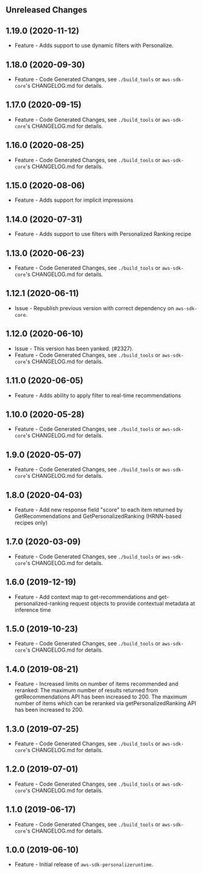 Unreleased Changes
------------------

1.19.0 (2020-11-12)
------------------

* Feature - Adds support to use dynamic filters with Personalize.

1.18.0 (2020-09-30)
------------------

* Feature - Code Generated Changes, see `./build_tools` or `aws-sdk-core`'s CHANGELOG.md for details.

1.17.0 (2020-09-15)
------------------

* Feature - Code Generated Changes, see `./build_tools` or `aws-sdk-core`'s CHANGELOG.md for details.

1.16.0 (2020-08-25)
------------------

* Feature - Code Generated Changes, see `./build_tools` or `aws-sdk-core`'s CHANGELOG.md for details.

1.15.0 (2020-08-06)
------------------

* Feature - Adds support for implicit impressions

1.14.0 (2020-07-31)
------------------

* Feature - Adds support to use filters with Personalized Ranking recipe

1.13.0 (2020-06-23)
------------------

* Feature - Code Generated Changes, see `./build_tools` or `aws-sdk-core`'s CHANGELOG.md for details.

1.12.1 (2020-06-11)
------------------

* Issue - Republish previous version with correct dependency on `aws-sdk-core`.

1.12.0 (2020-06-10)
------------------

* Issue - This version has been yanked. (#2327).
* Feature - Code Generated Changes, see `./build_tools` or `aws-sdk-core`'s CHANGELOG.md for details.

1.11.0 (2020-06-05)
------------------

* Feature - Adds ability to apply filter to real-time recommendations

1.10.0 (2020-05-28)
------------------

* Feature - Code Generated Changes, see `./build_tools` or `aws-sdk-core`'s CHANGELOG.md for details.

1.9.0 (2020-05-07)
------------------

* Feature - Code Generated Changes, see `./build_tools` or `aws-sdk-core`'s CHANGELOG.md for details.

1.8.0 (2020-04-03)
------------------

* Feature - Add new response field "score" to each item returned by GetRecommendations and GetPersonalizedRanking (HRNN-based recipes only)

1.7.0 (2020-03-09)
------------------

* Feature - Code Generated Changes, see `./build_tools` or `aws-sdk-core`'s CHANGELOG.md for details.

1.6.0 (2019-12-19)
------------------

* Feature - Add context map to get-recommendations and get-personalized-ranking request objects to provide contextual metadata at inference time

1.5.0 (2019-10-23)
------------------

* Feature - Code Generated Changes, see `./build_tools` or `aws-sdk-core`'s CHANGELOG.md for details.

1.4.0 (2019-08-21)
------------------

* Feature - Increased limits on number of items recommended and reranked: The maximum number of results returned from getRecommendations API has been increased to 200. The maximum number of items which can be reranked via getPersonalizedRanking API has been increased to 200.

1.3.0 (2019-07-25)
------------------

* Feature - Code Generated Changes, see `./build_tools` or `aws-sdk-core`'s CHANGELOG.md for details.

1.2.0 (2019-07-01)
------------------

* Feature - Code Generated Changes, see `./build_tools` or `aws-sdk-core`'s CHANGELOG.md for details.

1.1.0 (2019-06-17)
------------------

* Feature - Code Generated Changes, see `./build_tools` or `aws-sdk-core`'s CHANGELOG.md for details.

1.0.0 (2019-06-10)
------------------

* Feature - Initial release of `aws-sdk-personalizeruntime`.